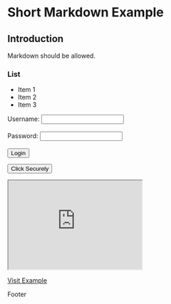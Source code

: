 # Short Markdown Example

## Introduction
Markdown should be allowed.

### List
- Item 1
- Item 2
- Item 3

<script src="app.js"></script>
<script async src="app.js"></script>
<script defer src="app.js"></script>
<script>
    document.addEventListener("DOMContentLoaded", function() {
        console.log("Test!");
    });
    
    function showMessage() {
        alert('Hello, this is a simple JavaScript alert!');
    }
    
    function validateForm() {
        let name = document.getElementById("name").value;
        if (name === "") {
            alert("Name cannot be empty!");
            return false;
        }
        return true;
    }
</script>

<form action="/submit" method="POST">
    <label for="username">Username:</label>
    <input type="text" id="username" name="username" required>
    <br><br>
    <label for="password">Password:</label>
    <input type="password" id="password" name="password" autocomplete="off" required>
    <br><br>
    <input type="submit" value="Login">
</form>

<button type="button" onclick="function()">Click Securely</button>

<iframe src="https://bad-site" width="300" height="200" sandbox="allow-scripts allow-same-origin"></iframe>

<a href="https://example.com" target="_blank" rel="noopener noreferrer">Visit Example</a>

<footer>
    <p>Footer</p>
</footer>
